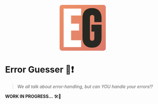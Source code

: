 <p align="center">
  <img width="150" height="150" src="/src/assets/images/error-guesser-logo.png">
</p>

# Error Guesser 💢❗

> _We all talk about error-handling, but can YOU handle your errors!?_

**WORK IN PROGRESS...** 🛠👷

